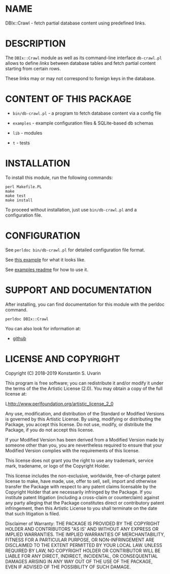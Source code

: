 # NAME

DBIx::Crawl - fetch partial database content using predefined links.

# DESCRIPTION

The `DBIx::Crawl` module as well as its command-line interface `db-crawl.pl`
allows to define _links_ between database tables and fetch partial content
starting from certain rows.

These links may or may not correspond to foreign keys in the database.

# CONTENT OF THIS PACKAGE

* `bin/db-crawl.pl` - a program to fetch database content via a config file

* `examples` - example configuration files & SQLite-based db schemas

* `lib` - modules

* `t` - tests

# INSTALLATION

To install this module, run the following commands:

	perl Makefile.PL
	make
	make test
	make install

To proceed without installation, just use `bin/db-crawl.pl`
and a configuration file.

# CONFIGURATION

See `perldoc bin/db-crawl.pl` for detailed configuration file format.

See [this example](examples/artist.conf) for what it looks like.

See [examples readme](examples/README.md) for how to use it.

# SUPPORT AND DOCUMENTATION

After installing, you can find documentation for this module with the
perldoc command.

    perldoc DBIx::Crawl

You can also look for information at:

*   [github](https://github.com/dallaylaen/dbix-crawl)

# LICENSE AND COPYRIGHT

Copyright (C) 2018-2019 Konstantin S. Uvarin

This program is free software; you can redistribute it and/or modify it
under the terms of the the Artistic License (2.0). You may obtain a
copy of the full license at:

L<http://www.perlfoundation.org/artistic_license_2_0>

Any use, modification, and distribution of the Standard or Modified
Versions is governed by this Artistic License. By using, modifying or
distributing the Package, you accept this license. Do not use, modify,
or distribute the Package, if you do not accept this license.

If your Modified Version has been derived from a Modified Version made
by someone other than you, you are nevertheless required to ensure that
your Modified Version complies with the requirements of this license.

This license does not grant you the right to use any trademark, service
mark, tradename, or logo of the Copyright Holder.

This license includes the non-exclusive, worldwide, free-of-charge
patent license to make, have made, use, offer to sell, sell, import and
otherwise transfer the Package with respect to any patent claims
licensable by the Copyright Holder that are necessarily infringed by the
Package. If you institute patent litigation (including a cross-claim or
counterclaim) against any party alleging that the Package constitutes
direct or contributory patent infringement, then this Artistic License
to you shall terminate on the date that such litigation is filed.

Disclaimer of Warranty: THE PACKAGE IS PROVIDED BY THE COPYRIGHT HOLDER
AND CONTRIBUTORS "AS IS' AND WITHOUT ANY EXPRESS OR IMPLIED WARRANTIES.
THE IMPLIED WARRANTIES OF MERCHANTABILITY, FITNESS FOR A PARTICULAR
PURPOSE, OR NON-INFRINGEMENT ARE DISCLAIMED TO THE EXTENT PERMITTED BY
YOUR LOCAL LAW. UNLESS REQUIRED BY LAW, NO COPYRIGHT HOLDER OR
CONTRIBUTOR WILL BE LIABLE FOR ANY DIRECT, INDIRECT, INCIDENTAL, OR
CONSEQUENTIAL DAMAGES ARISING IN ANY WAY OUT OF THE USE OF THE PACKAGE,
EVEN IF ADVISED OF THE POSSIBILITY OF SUCH DAMAGE.

